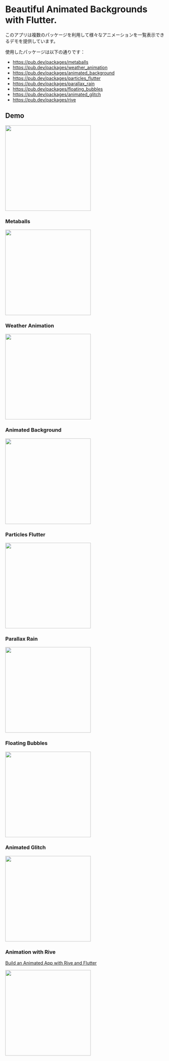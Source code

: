 # Beautiful Animated Backgrounds with Flutter.

このアプリは複数のパッケージを利用して様々なアニメーションを一覧表示できるデモを提供しています。

使用したパッケージは以下の通りです：

- https://pub.dev/packages/metaballs
- https://pub.dev/packages/weather_animation
- https://pub.dev/packages/animated_background
- https://pub.dev/packages/particles_flutter
- https://pub.dev/packages/parallax_rain
- https://pub.dev/packages/floating_bubbles
- https://pub.dev/packages/animated_glitch
- https://pub.dev/packages/rive

## Demo

<p float="left"><img src="./docs/AppDemo.gif" width="270" /></p>

### Metaballs
<p float="left"><img src="./docs/Metaballs.gif" width="270" /></p>

### Weather Animation
<p float="left"><img src="./docs/WeatherAnimation.gif" width="270" /></p>

### Animated Background
<p float="left"><img src="./docs/AnimatedBackground.gif" width="270" /></p>

### Particles Flutter
<p float="left"><img src="./docs/ParticlesFlutter.gif" width="270" /></p>

### Parallax Rain
<p float="left"><img src="./docs/ParallaxRain.gif" width="270" /></p>

### Floating Bubbles
<p float="left"><img src="./docs/FloatingBubbles.gif" width="270" /></p>

### Animated Glitch
<p float="left"><img src="./docs/AnimatedGlitch.gif" width="270" /></p>

### Animation with Rive
[Build an Animated App with Rive and Flutter](https://www.youtube.com/watch?v=Td3xEWwRAQA)
<p float="left"><img src="./docs/AnimationWithRive.gif" width="270" /></p>